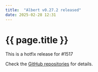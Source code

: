 ```yaml
---
title:  "Albert v0.27.2 released"
date: 2025-02-28 12:31
---
```


# {{ page.title }}

This is a hotfix release for #1517

Check the [GitHub repositories](https://github.com/albertlauncher/albert/commits/v0.27.2) for details.
